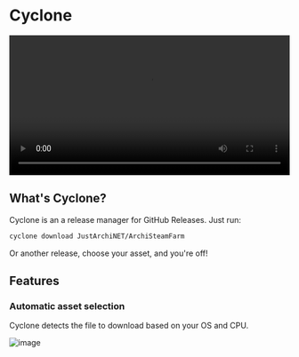 # Cyclone

<video controls width="100%">
  <source src="https://cloud-jmay5m6dt-hack-club-bot.vercel.app/0effortless_github_release_management.mp4" type="video/mp4">
  Your browser does not support the video tag.
</video>


## What's Cyclone?

Cyclone is an a release manager for GitHub Releases. Just run:

```bash
cyclone download JustArchiNET/ArchiSteamFarm
```
Or another release, choose your asset, and you're off!

## Features

### Automatic asset selection

Cyclone detects the file to download based on your OS and CPU.

![image](https://cloud-kboh1zp97-hack-club-bot.vercel.app/0image.png)
